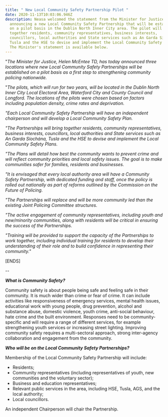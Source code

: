 ```yaml
---
title: " New Local Community Safety Partnership Pilot "
date: 2020-11-13T10:03:06.946Z
description: Neasa welcomed the statement from the Minister for Justice
  announcing a new Local Community Safety Partnership that will be established
  on a pilot basis in the Dublin North Inner City area. The pilot will bring
  together residents, community representatives, business interests,
  councillors, local authorities and State services such as An Garda Síochána,
  Tusla and the HSE to devise and implement the Local Community Safety Plans.
  The Minister's statement is available below.
---
```

"*The Minister for Justice, Helen McEntee TD, has today announced three locations where new Local Community Safety Partnerships will be established on a pilot basis as a first step to strengthening community policing nationwide.*

"*The pilots, which will run for two years, will be located in the Dublin North Inner City Local Electoral Area, Waterford City and County Council and Longford. The locations of the pilots were chosen based on factors including population density, crime rates and deprivation.*

*"Each Local Community Safety Partnership will have an independent chairperson and will develop a Local Community Safety Plan.*

*"The Partnerships will bring together residents, community representatives, business interests, councillors, local authorities and State services such as An Garda Síochána, Tusla and the HSE to devise and implement the Local Community Safety Plans.*

*"The Plans will detail how best the community wants to prevent crime and will reflect community priorities and local safety issues. The goal is to make communities safer for families, residents and businesses.*

*"It is envisaged that every local authority area will have a Community Safety Partnership, with dedicated funding and staff, once the policy is rolled out nationally as part of reforms outlined by the Commission on the Future of Policing.*

*"The Partnerships will replace and will be more community led than the existing Joint Policing Committee structures.*

*"The active engagement of community representatives, including youth and new/minority communities, along with residents will be critical in ensuring the success of the Partnerships.*

*"Training will be provided to support the capacity of the Partnerships to work together, including individual training for residents to develop their understanding of their role and to build confidence in representing their community."*

\[ENDS]

\--

***What is Community Safety?***

Community safety is about people being safe and feeling safe in their community. It is much wider than crime or fear of crime. It can include activities like responsiveness of emergency services, mental health issues, educational work with young people, drug prevention, alcohol and substance abuse, domestic violence, youth crime, anti-social behaviour, hate crime and the built environment. Responses need to be community-specific and will require a range of different services, for example strengthening youth services or increasing street lighting. Improving community safety requires a multi-sectoral approach, strong inter-agency collaboration and engagement from the community.

***Who will be on the Local Community Safety Partnerships?***

Membership of the Local Community Safety Partnership will include:

* Residents;
* Community representatives (including representatives of youth, new communities and the voluntary sector);
* Business and education representatives;
* Relevant public services in the area, including HSE, Tusla, AGS, and the local authority;
* Local councillors.

An independent Chairperson will chair the Partnership.